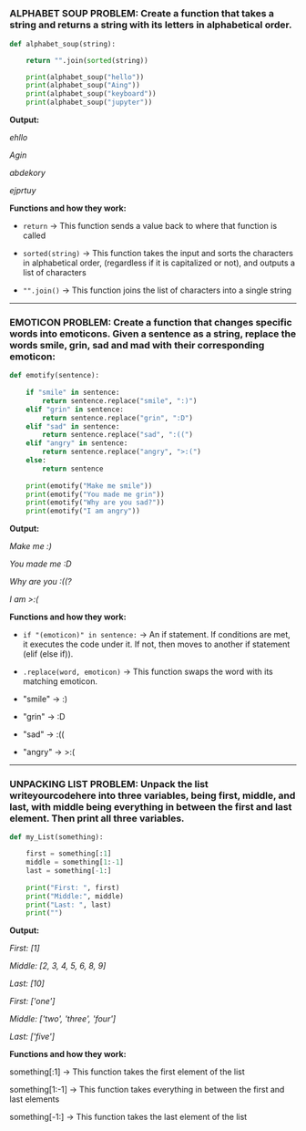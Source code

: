 ##

### ALPHABET SOUP PROBLEM: Create a function that takes a string and returns a string with its letters in alphabetical order.
```python
def alphabet_soup(string):

    return "".join(sorted(string))

    print(alphabet_soup("hello"))
    print(alphabet_soup("Aing"))
    print(alphabet_soup("keyboard"))
    print(alphabet_soup("jupyter"))
```

**Output:**

*ehllo*

*Agin*

*abdekory*

*ejprtuy*

  
**Functions and how they work:**

- `return` -> This function sends a value back to where that function is called 

- `sorted(string)` -> This function takes the input and sorts the characters in alphabetical order, (regardless if it is capitalized or not), and outputs a list of characters 

- `"".join()` -> This function joins the list of characters into a single string 
-------
### EMOTICON PROBLEM: Create a function that changes specific words into emoticons. Given a sentence as a string, replace the words smile, grin, sad and mad with their corresponding emoticon:
```python
def emotify(sentence): 
    
    if "smile" in sentence:
        return sentence.replace("smile", ":)")
    elif "grin" in sentence:
        return sentence.replace("grin", ":D")
    elif "sad" in sentence:
        return sentence.replace("sad", ":((")
    elif "angry" in sentence:
        return sentence.replace("angry", ">:(")
    else:
        return sentence
    
    print(emotify("Make me smile"))
    print(emotify("You made me grin"))
    print(emotify("Why are you sad?"))
    print(emotify("I am angry"))
```
**Output:**

*Make me :)*

*You made me :D*

*Why are you :((?*

*I am >:(*

**Functions and how they work:** 

- `if "(emoticon)" in sentence:` -> An if statement. If conditions are met, it executes the code under it. If not, then moves to another if statement (elif (else if)).

- `.replace(word, emoticon)` -> This function swaps the word with its matching emoticon. 
- "smile" -> :)
- "grin" -> :D
- "sad" -> :((
- "angry" -> >:(

-------
### UNPACKING LIST PROBLEM: Unpack the list writeyourcodehere into three variables, being first, middle, and last, with middle being everything in between the first and last element. Then print all three variables.
```python
def my_List(something):

    first = something[:1]
    middle = something[1:-1]
    last = something[-1:]
    
    print("First: ", first)
    print("Middle:", middle)
    print("Last: ", last)
    print("")
```
**Output:**

*First:  [1]*

*Middle: [2, 3, 4, 5, 6, 8, 9]*

*Last:  [10]*

*First:  ['one']*

*Middle: ['two', 'three', 'four']*

*Last:  ['five']*

**Functions and how they work:** 

something[:1] -> This function takes the first element of the list 

something[1:-1] -> This function takes everything in between the first and last elements 

something[-1:] -> This function takes the last element of the list 
